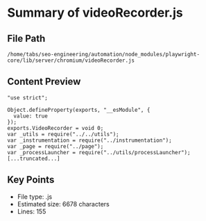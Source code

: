 # Summary of videoRecorder.js
  
## File Path
`/home/tabs/seo-engineering/automation/node_modules/playwright-core/lib/server/chromium/videoRecorder.js`

## Content Preview
```
"use strict";

Object.defineProperty(exports, "__esModule", {
  value: true
});
exports.VideoRecorder = void 0;
var _utils = require("../../utils");
var _instrumentation = require("../instrumentation");
var _page = require("../page");
var _processLauncher = require("../utils/processLauncher");
[...truncated...]
```

## Key Points
- File type: .js
- Estimated size: 6678 characters
- Lines: 155
